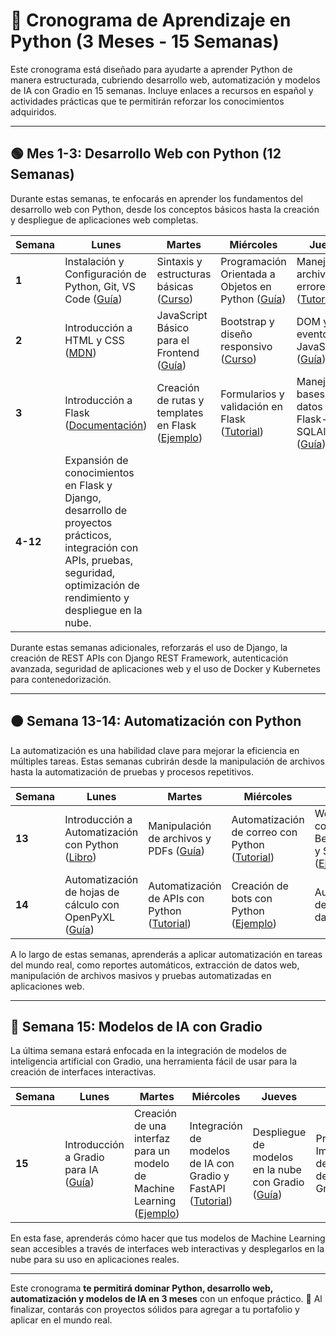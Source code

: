 # 📅 Cronograma de Aprendizaje en Python (3 Meses - 15 Semanas)

Este cronograma está diseñado para ayudarte a aprender Python de manera estructurada, cubriendo desarrollo web, automatización y modelos de IA con Gradio en 15 semanas. Incluye enlaces a recursos en español y actividades prácticas que te permitirán reforzar los conocimientos adquiridos.

---

## **🟢 Mes 1-3: Desarrollo Web con Python (12 Semanas)**

Durante estas semanas, te enfocarás en aprender los fundamentos del desarrollo web con Python, desde los conceptos básicos hasta la creación y despliegue de aplicaciones web completas.

| Semana | Lunes | Martes | Miércoles | Jueves | Viernes |
|--------|-------|--------|-----------|--------|---------|
| **1** | Instalación y Configuración de Python, Git, VS Code ([Guía](https://realpython.com/installing-python/)) | Sintaxis y estructuras básicas ([Curso](https://www.learnpython.org/)) | Programación Orientada a Objetos en Python ([Guía](https://realpython.com/python3-object-oriented-programming/)) | Manejo de archivos y errores ([Tutorial](https://realpython.com/working-with-files-in-python/)) | Introducción a Git y GitHub ([Guía](https://rogerdudler.github.io/git-guide/)) |
| **2** | Introducción a HTML y CSS ([MDN](https://developer.mozilla.org/es/docs/Web/HTML)) | JavaScript Básico para el Frontend ([Guía](https://javascript.info/)) | Bootstrap y diseño responsivo ([Curso](https://getbootstrap.com/docs/5.0/getting-started/introduction/)) | DOM y eventos en JavaScript ([Guía](https://developer.mozilla.org/es/docs/Web/API/Document_Object_Model)) | Consumo de APIs con JavaScript ([Ejemplo](https://developer.mozilla.org/es/docs/Learn/JavaScript/Client-side_web_APIs)) |
| **3** | Introducción a Flask ([Documentación](https://flask.palletsprojects.com/en/2.2.x/)) | Creación de rutas y templates en Flask ([Ejemplo](https://realpython.com/flask-by-example/)) | Formularios y validación en Flask ([Tutorial](https://flask.palletsprojects.com/en/2.2.x/patterns/wtforms/)) | Manejo de bases de datos con Flask-SQLAlchemy ([Guía](https://realpython.com/python-sql-libraries/)) | Autenticación de usuarios con Flask-Login ([Ejemplo](https://flask.palletsprojects.com/en/2.2.x/patterns/viewdecorators/)) |
| **4-12** | Expansión de conocimientos en Flask y Django, desarrollo de proyectos prácticos, integración con APIs, pruebas, seguridad, optimización de rendimiento y despliegue en la nube. |

Durante estas semanas adicionales, reforzarás el uso de Django, la creación de REST APIs con Django REST Framework, autenticación avanzada, seguridad de aplicaciones web y el uso de Docker y Kubernetes para contenedorización.

---

## **🟠 Semana 13-14: Automatización con Python**

La automatización es una habilidad clave para mejorar la eficiencia en múltiples tareas. Estas semanas cubrirán desde la manipulación de archivos hasta la automatización de pruebas y procesos repetitivos.

| Semana | Lunes | Martes | Miércoles | Jueves | Viernes |
|--------|-------|--------|-----------|--------|---------|
| **13** | Introducción a Automatización con Python ([Libro](https://automatetheboringstuff.com/)) | Manipulación de archivos y PDFs ([Guía](https://realpython.com/working-with-files-in-python/)) | Automatización de correo con Python ([Tutorial](https://realpython.com/python-send-email/)) | Web Scraping con BeautifulSoup y Selenium ([Ejemplo](https://realpython.com/beautiful-soup-web-scraper-python/)) | Pruebas automatizadas con Selenium ([Curso](https://selenium-python.readthedocs.io/)) |
| **14** | Automatización de hojas de cálculo con OpenPyXL ([Guía](https://realpython.com/openpyxl-excel-spreadsheets-python/)) | Automatización de APIs con Python ([Tutorial](https://realpython.com/api-integration-in-python/)) | Creación de bots con Python ([Ejemplo](https://realpython.com/python-telegram-bot/)) | Automatización de procesos de datos ([Guía](https://towardsdatascience.com/data-pipelines-with-python-1969e25c2a52)) | Proyecto final de Automatización |

A lo largo de estas semanas, aprenderás a aplicar automatización en tareas del mundo real, como reportes automáticos, extracción de datos web, manipulación de archivos masivos y pruebas automatizadas en aplicaciones web.

---

## **🔵 Semana 15: Modelos de IA con Gradio**

La última semana estará enfocada en la integración de modelos de inteligencia artificial con Gradio, una herramienta fácil de usar para la creación de interfaces interactivas.

| Semana | Lunes | Martes | Miércoles | Jueves | Viernes |
|--------|-------|--------|-----------|--------|---------|
| **15** | Introducción a Gradio para IA ([Guía](https://www.gradio.app/)) | Creación de una interfaz para un modelo de Machine Learning ([Ejemplo](https://towardsdatascience.com/deploying-machine-learning-models-with-gradio-294ce30aeddc)) | Integración de modelos de IA con Gradio y FastAPI ([Tutorial](https://realpython.com/fastapi/)) | Despliegue de modelos en la nube con Gradio ([Guía](https://huggingface.co/docs/hub/en/guides/gradio)) | Proyecto final: Implementación de un modelo de IA con Gradio |

En esta fase, aprenderás cómo hacer que tus modelos de Machine Learning sean accesibles a través de interfaces web interactivas y desplegarlos en la nube para su uso en aplicaciones reales.

---

Este cronograma **te permitirá dominar Python, desarrollo web, automatización y modelos de IA en 3 meses** con un enfoque práctico. 🚀 Al finalizar, contarás con proyectos sólidos para agregar a tu portafolio y aplicar en el mundo real.
